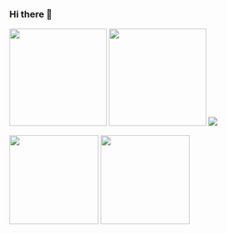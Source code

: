 ### Hi there 👋
<p>
  <img height="175px" src="https://github-readme-stats.vercel.app/api?username=256-daisuki&theme=dark"/>
  <img height="175px" src="https://github-readme-stats.vercel.app/api/top-langs/?username=256-daisuki&layout=compact&theme=dark"/>
  <img height_"200px" src="http://github-profile-summary-cards.vercel.app/api/cards/profile-details?username=256-daisuki&theme=dracula"/>
</p>
<p>
  <img height="160px" src="https://github-readme-stats.vercel.app/api/pin/?username=256-daisuki&repo=256server"/>
  <img height="160px" src="https://github-readme-stats.vercel.app/api/pin/?username=256-daisuki&repo=Electron"/>
</p>
